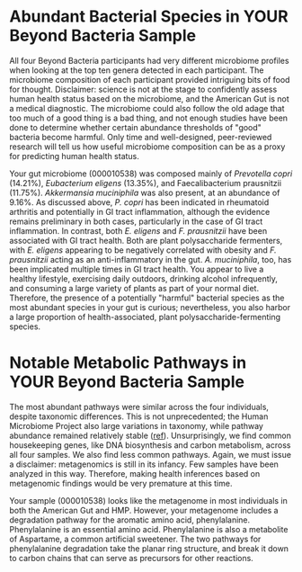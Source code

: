 # Abundant Bacterial Species in YOUR Beyond Bacteria Sample

All four Beyond Bacteria participants had very different microbiome profiles
when looking at the top ten genera detected in each participant. The microbiome
composition of each participant provided intriguing bits of food for thought.
Disclaimer: science is not at the stage to confidently assess human health
status based on the microbiome, and the American Gut is not a medical
diagnostic. The microbiome could also follow the old adage that too much of a
good thing is a bad thing, and not enough studies have been done to determine
whether certain abundance thresholds of "good" bacteria become harmful. Only
time and well-designed, peer-reviewed research will tell us how useful
microbiome composition can be as a proxy for predicting human health status.

Your gut microbiome (000010538) was composed mainly of *Prevotella copri*
(14.21%), *Eubacterium eligens* (13.35%), and Faecalibacterium prausnitzii
(11.75%). *Akkermansia muciniphila* was also present, at an abundance of 9.16%.
As discussed above, *P. copri* has been indicated in rheumatoid arthritis and
potentially in GI tract inflammation, although the evidence remains preliminary
in both cases, particularly in the case of GI tract inflammation. In contrast,
both *E. eligens* and *F. prausnitzii* have been associated with GI tract health.
Both are plant polysaccharide fermenters, with *E. eligens* appearing to be
negatively correlated with obesity and *F. prausnitzii* acting as an
anti-inflammatory in the gut. *A. muciniphila*, too, has been implicated multiple
times in GI tract health. You appear to live a healthy lifestyle, exercising
daily outdoors, drinking alcohol infrequently, and consuming a large variety of
plants as part of your normal diet. Therefore, the presence of a potentially
"harmful" bacterial species as the most abundant species in your gut is
curious; nevertheless, you also harbor a large proportion of health-associated,
plant polysaccharide-fermenting species.

# Notable Metabolic Pathways in YOUR Beyond Bacteria Sample

The most abundant pathways were similar across the four individuals, despite
taxonomic differences. This is not unprecedented; the Human Microbiome Project
also large variations in taxonomy, while pathway abundance remained relatively
stable ([ref](http://www.ncbi.nlm.nih.gov/pubmed/22699609)). Unsurprisingly, we
find common housekeeping genes, like DNA biosynthesis and carbon metabolism,
across all four samples. We also find less common pathways. Again, we must
issue a disclaimer: metagenomics is still in its infancy. Few samples have been
analyzed in this way. Therefore, making health inferences based on metagenomic
findings would be very premature at this time.

Your sample (000010538) looks like the metagenome in most individuals in both
the American Gut and HMP. However, your metagenome includes a degradation
pathway for the aromatic amino acid, phenylalanine. Phenylalanine is an
essential amino acid. Phenylalanine is also a metabolite of Aspartame, a common
artificial sweetener.  The two pathways for phenylalanine degradation take the
planar ring structure, and break it down to carbon chains that can serve as
precursors for other reactions.
